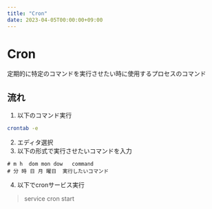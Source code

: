 ```yaml
---
title: "Cron"
date: 2023-04-05T00:00:00+09:00
---
```

# Cron

定期的に特定のコマンドを実行させたい時に使用するプロセスのコマンド

## 流れ

1. 以下のコマンド実行
``` bash
crontab -e 
```
2. エディタ選択
3. 以下の形式で実行させたいコマンドを入力
``` cron
# m h  dom mon dow   command
# 分 時 日 月 曜日  実行したいコマンド
```
4. 以下でcronサービス実行
> service cron start